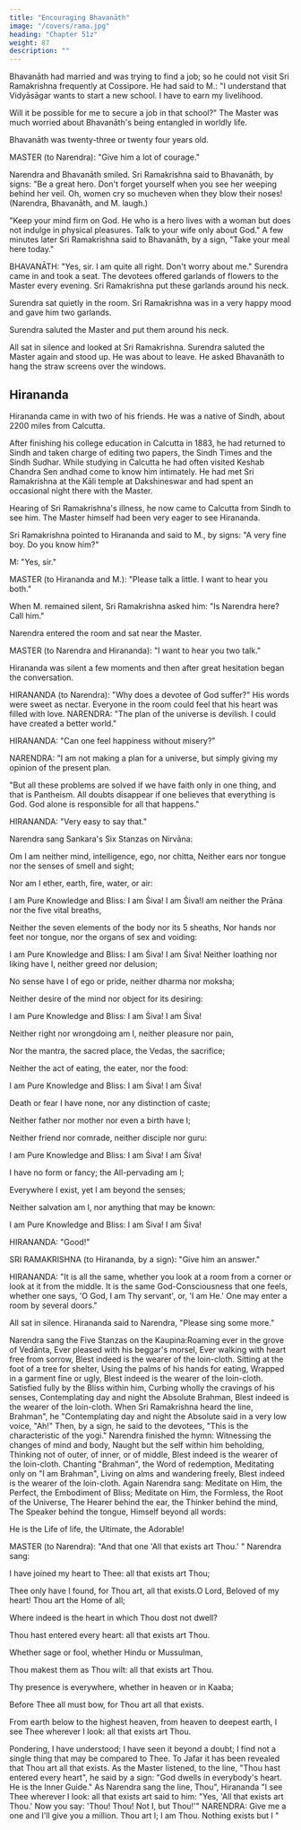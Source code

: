 ```yaml
---
title: "Encouraging Bhavanāth"
image: "/covers/rama.jpg"
heading: "Chapter 51z"
weight: 87
description: ""
---
```





Bhavanāth had married and was trying to find a job; so he could not visit Sri Ramakrishna frequently at Cossipore. He had said to M.: "I understand that Vidyāsāgar
wants to start a new school. I have to earn my livelihood. 

Will it be possible for me to secure a job in that school?" The Master was much worried about Bhavanāth's being
entangled in worldly life. 

Bhavanāth was twenty-three or twenty four years old.

MASTER (to Narendra): "Give him a lot of courage."

Narendra and Bhavanāth smiled. Sri Ramakrishna said to Bhavanāth, by signs: "Be a great hero. Don't forget yourself when you see her weeping behind her veil. Oh, women
cry so mucheven when they blow their noses! (Narendra, Bhavanāth, and M. laugh.)

"Keep your mind firm on God. He who is a hero lives with a woman but does not indulge in physical pleasures. Talk to your wife only about God."
A few minutes later Sri Ramakrishna said to Bhavanāth, by a sign, "Take your meal here today."

BHAVANĀTH: "Yes, sir. I am quite all right. Don't worry about me." Surendra came in and took a seat. The devotees offered garlands of flowers to the
Master every evening. Sri Ramakrishna put these garlands around his neck. 

Surendra sat quietly in the room. Sri Ramakrishna was in a very happy mood and gave him two garlands. 

Surendra saluted the Master and put them around his neck.

All sat in silence and looked at Sri Ramakrishna. Surendra saluted the Master again and stood up. He was about to leave. He asked Bhavanāth to hang the straw screens over
the windows. 


## Hirananda

Hirananda came in with two of his friends. He was a native of Sindh, about 2200 miles from Calcutta. 

After finishing his college education in Calcutta in 1883, he had returned to Sindh and taken charge of editing two papers, the Sindh Times and the
Sindh Sudhar. While studying in Calcutta he had often visited Keshab Chandra Sen andhad come to know him intimately. He had met Sri Ramakrishna at the Kāli temple at
Dakshineswar and had spent an occasional night there with the Master. 

Hearing of Sri Ramakrishna's illness, he now came to Calcutta from Sindh to see him. The Master himself had been very eager to see Hirananda.

Sri Ramakrishna pointed to Hirananda and said to M., by signs: "A very fine boy. Do you know him?"

M: "Yes, sir."

MASTER (to Hirananda and M.): "Please talk a little. I want to hear you both."

When M. remained silent, Sri Ramakrishna asked him: "Is Narendra here? Call him."

Narendra entered the room and sat near the Master.

MASTER (to Narendra and Hirananda): "I want to hear you two talk."

Hirananda was silent a few moments and then after great hesitation began the conversation.


HIRANANDA (to Narendra): "Why does a devotee of God suffer?" His words were sweet as nectar. Everyone in the room could feel that his heart was filled with love.
NARENDRA: "The plan of the universe is devilish. I could have created a better world."

HIRANANDA: "Can one feel happiness without misery?"

NARENDRA: "I am not making a plan for a universe, but simply giving my opinion of the present plan.

"But all these problems are solved if we have faith only in one thing, and that is Pantheism. All doubts disappear if one believes that everything is God. God alone is
responsible for all that happens."

HIRANANDA: "Very easy to say that."

Narendra sang Sankara's Six Stanzas on Nirvāna:

Om I am neither mind, intelligence, ego, nor chitta, Neither ears nor tongue nor the senses of smell and
sight;

Nor am I ether, earth, fire, water, or air:

I am Pure Knowledge and Bliss: I am Śiva! I am Śiva!I am neither the Prāna nor the five vital breaths,

Neither the seven elements of the body nor its 5 sheaths, Nor hands nor feet nor tongue, nor the organs of sex
and voiding:

I am Pure Knowledge and Bliss: I am Śiva! I am Śiva! Neither loathing nor liking have I, neither greed nor
delusion; 

No sense have I of ego or pride, neither dharma nor moksha;

Neither desire of the mind nor object for its desiring:

I am Pure Knowledge and Bliss: I am Śiva! I am Śiva!

Neither right nor wrongdoing am I, neither pleasure nor pain,

Nor the mantra, the sacred place, the Vedas, the
sacrifice;

Neither the act of eating, the eater, nor the food:

I am Pure Knowledge and Bliss: I am Śiva! I am Śiva!

Death or fear I have none, nor any distinction of caste;

Neither father nor mother nor even a birth have I;

Neither friend nor comrade, neither disciple nor guru:

I am Pure Knowledge and Bliss: I am Śiva! I am Śiva!

I have no form or fancy; the All-pervading am I;


Everywhere I exist, yet I am beyond the senses;

Neither salvation am I, nor anything that may be known:

I am Pure Knowledge and Bliss: I am Śiva! I am Śiva!

HIRANANDA: "Good!"

SRI RAMAKRISHNA (to Hirananda, by a sign): "Give him an answer."

HIRANANDA: "It is all the same, whether you look at a room from a corner or look at it from the middle. It is the same God-Consciousness that one feels, whether one says, 'O
God, I am Thy servant', or, 'I am He.' One may enter a room by several doors."

All sat in silence. Hirananda said to Narendra, "Please sing some more."

Narendra sang the Five Stanzas on the Kaupina:Roaming ever in the grove of Vedānta, Ever pleased with his beggar's morsel,
Ever walking with heart free from sorrow, Blest indeed is the wearer of the loin-cloth.
Sitting at the foot of a tree for shelter, Using the palms of his hands for eating,
Wrapped in a garment fine or ugly,
Blest indeed is the wearer of the loin-cloth.
Satisfied fully by the Bliss within him,
Curbing wholly the cravings of his senses,
Contemplating day and night the Absolute Brahman,
Blest indeed is the wearer of the loin-cloth.
When Sri Ramakrishna heard the line,
Brahman", he
"Contemplating day and night the Absolute
said in a very low voice, "Ah!" Then, by a sign, he said to the devotees,
"This is the characteristic of the yogi."
Narendra finished the hymn:
Witnessing the changes of mind and body,
Naught but the self within him beholding,
Thinking not of outer, of inner, or of middle,
Blest indeed is the wearer of the loin-cloth.
Chanting "Brahman", the Word of redemption,
Meditating only on "I am Brahman",
Living on alms and wandering freely,
Blest indeed is the wearer of the loin-cloth.
Again Narendra sang:
Meditate on Him, the Perfect, the Embodiment of Bliss;
Meditate on Him, the Formless, the Root of the
Universe,
The Hearer behind the ear, the Thinker behind the
mind,
The Speaker behind the tongue, Himself beyond all
words:

He is the Life of life, the Ultimate, the Adorable!

MASTER (to Narendra): "And that one 'All that exists art Thou.' "
Narendra sang:

I have joined my heart to Thee: all that exists art Thou;

Thee only have I found, for Thou art, all that exists.O Lord, Beloved of my heart! Thou art the Home of all;

Where indeed is the heart in which Thou dost not dwell?

Thou hast entered every heart: all that exists art Thou.

Whether sage or fool, whether Hindu or Mussulman,

Thou makest them as Thou wilt: all that exists art Thou.

Thy presence is everywhere, whether in heaven or in Kaaba;

Before Thee all must bow, for Thou art all that exists.

From earth below to the highest heaven, from heaven to deepest earth,
I see Thee wherever I look: all that exists art Thou. 

Pondering, I have understood; I have seen it beyond a doubt;
I find not a single thing that may be compared to Thee.
To Jafar it has been revealed that Thou art all that
exists.
As the Master listened, to the line,
"Thou hast entered every heart", he said by a sign:
"God dwells in everybody's heart. He is the Inner Guide."
As Narendra sang the line,
Thou", Hirananda
"I see Thee wherever I look: all that exists art
said to him: "Yes, 'All that exists art Thou.' Now you say: 'Thou!
Thou! Not I, but Thou!'"
NARENDRA: Give me a one and I'll give you a million. Thou art I; I am Thou. Nothing
exists but I "

